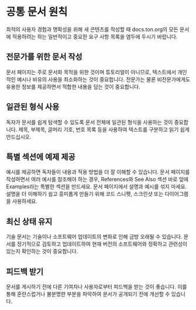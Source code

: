 # 공통 문서 원칙

최적의 사용자 경험과 명확성을 위해 새 콘텐츠를 작성할 때 docs.ton.org의 모든 문서에 적용하려는 하는 일반적이고 중요한 요구 사항 목록을 염두에 두시기 바랍니다.

## 전문가를 위한 문서 작성

문서 페이지는 주로 문서화 목적을 위한 것이며 튜토리얼이 아니므로, 텍스트에서 개인적인 예시나 비유의 사용을 최소화하는 것이 중요합니다. 전문가는 물론 비전문가에게도 유용한 정보를 제공하면서 적합한 내용을 담는 것이 중요합니다.

## 일관된 형식 사용

독자가 문서를 쉽게 탐색할 수 있도록 문서 전체에 일관된 형식을 사용하는 것이 중요합니다. 제목, 부제목, 글머리 기호, 번호 목록 등을 사용하여 텍스트를 구분하고 읽기 쉽게 만드십시오.

## 특별 섹션에 예제 제공

예시를 제공하면 독자들이 내용과 적용 방법을 더 잘 이해할 수 있습니다. 문서 페이지를 작성하면서 여러 예시를 참조해야 하는 경우, References와 See Also 섹션 바로 앞에 Examples라는 특별한 섹션을 만드세요. 문서 페이지에서 설명과 예시를 섞지 마세요. 설명을 더 이해하기 쉽고 흥미롭게 만들기 위해 코드 스니펫, 스크린샷 또는 다이어그램을 사용하세요.

## 최신 상태 유지

기술 문서는 기술이나 소프트웨어 업데이트의 변화로 인해 금방 오래될 수 있습니다. 문서를 정기적으로 검토하고 업데이트하여 현재 버전의 소프트웨어와 정확하고 관련성이 있는지 확인하는 것이 중요합니다.

## 피드백 받기

문서를 게시하기 전에 다른 기여자나 사용자로부터 피드백을 받는 것이 좋습니다. 이를 통해 혼란스럽거나 불분명한 부분을 파악하여 문서가 공개되기 전에 개선할 수 있습니다.
